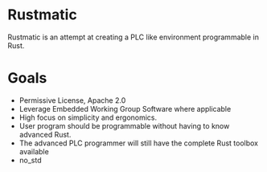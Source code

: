 # Rustmatic

Rustmatic is an attempt at creating a PLC like environment programmable in Rust.

# Goals

* Permissive License, Apache 2.0
* Leverage Embedded Working Group Software where applicable
* High focus on simplicity and ergonomics. 
* User program should be programmable without having to know advanced Rust. 
* The advanced PLC programmer will still have the complete Rust toolbox available
* no_std
